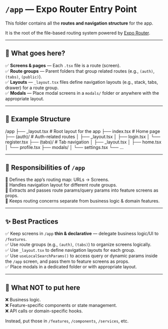 # `/app` — Expo Router Entry Point

This folder contains all the **routes and navigation structure** for the app.

It is the root of the file-based routing system powered by [Expo Router](https://expo.github.io/router/).

---

## 🚀 What goes here?

✅ **Screens & pages** — Each `.tsx` file is a route (screen).  
✅ **Route groups** — Parent folders that group related routes (e.g., `(auth)`, `(tabs)`, `(public)`).  
✅ **Layouts** — `_layout.tsx` files define navigation layouts (e.g., stack, tabs, drawer) for a route group.  
✅ **Modals** — Place modal screens in a `modals/` folder or anywhere with the appropriate layout.

---

## 📄 Example Structure

/app
├── \_layout.tsx # Root layout for the app
├── index.tsx # Home page
├── (auth)/ # Auth-related routes
│ ├── \_layout.tsx
│ ├── login.tsx
│ └── register.tsx
├── (tabs)/ # Tab navigation
│ ├── \_layout.tsx
│ ├── home.tsx
│ └── profile.tsx
├── modals/
│ └── settings.tsx
└── …

---

## 🧱 Responsibilities of `/app`

🔷 Defines the app’s routing map: URLs → Screens.  
🔷 Handles navigation layout for different route groups.  
🔷 Extracts and passes route params/query params into feature screens as props.  
🔷 Keeps routing concerns separate from business logic & domain features.

---

## ✨ Best Practices

✅ Keep screens in `/app` **thin & declarative** — delegate business logic/UI to `/features`.  
✅ Use route groups (e.g., `(auth)`, `(tabs)`) to organize screens logically.  
✅ Use `_layout.tsx` to define navigation layouts for each group.  
✅ Use `useLocalSearchParams()` to access query or dynamic params inside the `/app` screen, and pass them to feature screens as props.  
✅ Place modals in a dedicated folder or with appropriate layout.

---

## 🚫 What NOT to put here

❌ Business logic.  
❌ Feature-specific components or state management.  
❌ API calls or domain-specific hooks.

Instead, put those in `/features`, `/components`, `/services`, etc.
